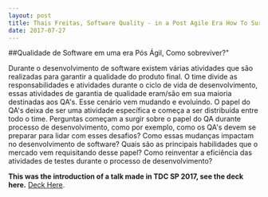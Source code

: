```yaml
---
layout: post
title: Thais Freitas, Software Quality - in a Post Agile Era How To Survive?"
date: 2017-07-27
---
```


##Qualidade de Software em uma era Pós Ágil, Como sobreviver?"

Durante o desenvolvimento de software existem várias atividades que são realizadas para garantir a qualidade do produto 
final. O time divide as responsabilidades  e atividades durante o ciclo de vida de desenvolvimento, essas atividades de 
garantia de qualidade eram/são em sua maioria destinadas aos QA's. Esse cenário vem mudando e evoluindo. O papel do QA's
 deixa de ser uma atividade específica e começa a ser distribuída entre todo o time. Perguntas começam a surgir sobre o 
 papel do  QA durante processo de desenvolvimento, como por exemplo, como os QA's devem se preparar para lidar com esses
  desafios? Como essas mudanças impactam no desenvolvimento de software? Quais são as principais habilidades que o mercado 
  vem requisitando desse papel? Como reinventar a eficiência das atividades de testes durante o processo de desenvolvimento? 

**This was the introduction of a talk made in TDC SP 2017, see the deck here.**  [Deck Here](https://www.slideshare.net/thaismoura/qualidade-de-software-em-uma-era-ps-gil-como-sobreviver).

